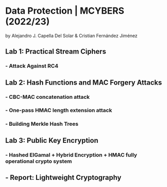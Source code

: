 # Data Protection | MCYBERS (2022/23)

by Alejandro J. Capella Del Solar & Cristian Fernández Jiménez

## Lab 1: Practical Stream Ciphers 
### - Attack Against RC4

## Lab 2: Hash Functions and MAC Forgery Attacks
### - CBC-MAC concatenation attack
### - One-pass HMAC length extension attack
### - Building Merkle Hash Trees

## Lab 3: Public Key Encryption
### - Hashed ElGamal + Hybrid Encryption + HMAC fully operational crypto system

## - Report: Lightweight Cryptography
